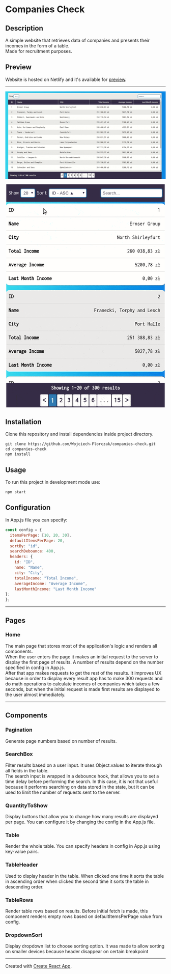 # Companies Check
## Description
A simple website that retrieves data of companies and presents their incomes in the form of a table.  
Made for recruitment purposes.

## Preview
Website is hosted on Netlify and it's available for [preview].

---
![Desktop preview gif](desktop-preview.gif)
 <p align="center"> 
    <img src="mobile-preview.gif" alt="alternate text">
 </p>

## Installation
Clone this repository and install dependencies inside project directory.
```
git clone https://github.com/Wojciech-Florczak/companies-check.git
cd companies-check
npm install
```
## Usage
To run this project in development mode use:
```
npm start
``` 

## Configuration
In App.js file you can specify:
```javascript
const config = {
  itemsPerPage: [10, 20, 30],
  defaultItemsPerPage: 20,
  sortBy: "id",
  searchDebounce: 400,
  headers: {
    id: "ID",
    name: "Name",
    city: "City",
    totalIncome: "Total Income",
    averageIncome: "Average Income",
    lastMonthIncome: "Last Month Income"
};
};
```
---

## Pages
### Home
The main page that stores most of the application's logic and renders all components.  
When the user enters the page it makes an initial request to the server to display the first page of results. A number of results depend on the number specified in config in App.js.  
After that app makes requests to get the rest of the results. It improves UX because in order to display every result app has to make 300 requests and do math operations to calculate incomes of companies which takes a few seconds, but when the initial request is made first results are displayed to the user almost immediately.

---
## Components

### Pagination
Generate page numbers based on number of results.  

### SearchBox
Filter results based on a user input. It uses Object.values to iterate through all fields in the table.  
The search input is wrapped in a debounce hook, that allows you to set a time delay before performing the search. In this case, it is not that useful because it performs searching on data stored in the state, but it can be used to limit the number of requests sent to the server.

### QuantityToShow
Display buttons that allow you to change how many results are displayed per page.
You can configure it by changing the config in the App.js file.

### Table
Render the whole table. You can specify headers in config in App.js using key-value pairs.

### TableHeader
Used to display header in the table. When clicked one time it sorts the table in ascending order when clicked the second time it sorts the table in descending order.

### TableRows
Render table rows based on results. Before initial fetch is made, this component renders empty rows based on defaultItemsPerPage value from config.

### DropdownSort
Display dropdown list to choose sorting option.
It was made to allow sorting on smaller devices because header disappear on certain breakpoint

---

Created with [Create React App](https://github.com/facebook/create-react-app).

[preview]: https://stoic-lamport-fac389.netlify.com
